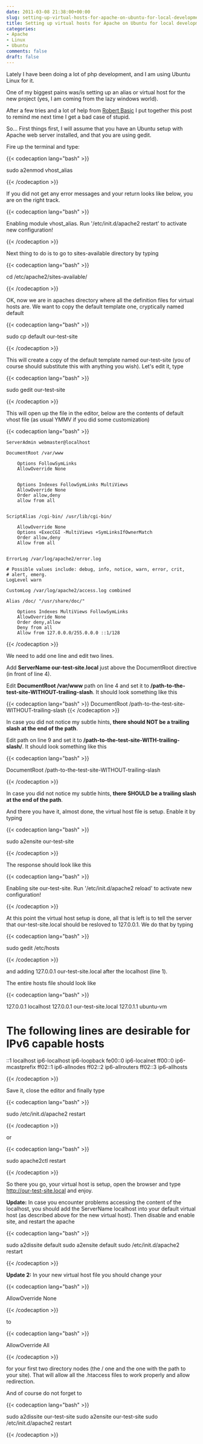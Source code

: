 ```yaml
---
date: 2011-03-08 21:38:00+00:00
slug: setting-up-virtual-hosts-for-apache-on-ubuntu-for-local-development
title: Setting up virtual hosts for Apache on Ubuntu for local development
categories:
- Apache
- Linux
- Ubuntu
comments: false
draft: false
---
```


Lately I have been doing a lot of php development, and I am using Ubuntu Linux for it.

One of my biggest pains was/is setting up an alias or virtual host for the new project (yes, I am coming from the lazy windows world).

After a few tries and a lot of help from [Robert Basic](http://robertbasic.com/) I put together this post to remind me next time I get a bad case of stupid.
<!--more-->


So... First things first, I will assume that you have an Ubuntu setup with Apache web server installed, and that you are using gedit.



Fire up the terminal and type:

{{< codecaption lang="bash" >}}

sudo a2enmod vhost_alias

{{< /codecaption >}}


If you did not get any error messages and your return looks like below, you are on the right track.


{{< codecaption lang="bash" >}}

Enabling module vhost_alias.
Run '/etc/init.d/apache2 restart' to activate new configuration!

{{< /codecaption >}}




Next thing to do is to go to sites-available directory by typing

{{< codecaption lang="bash" >}}

cd /etc/apache2/sites-available/

{{< /codecaption >}}




OK, now we are in apaches directory where all the definition files for virtual hosts are. We want to copy the default template one, cryptically named default

{{< codecaption lang="bash" >}}

sudo cp default our-test-site

{{< /codecaption >}}




This will create a copy of the default template named our-test-site (you of course should substitute this with anything you wish).
Let's edit it, type

{{< codecaption lang="bash" >}}

sudo gedit our-test-site

{{< /codecaption >}}




This will open up the file in the editor, below are the contents of default vhost file (as usual YMMV if you did some customization)


{{< codecaption lang="bash" >}}


	ServerAdmin webmaster@localhost

	DocumentRoot /var/www

		Options FollowSymLinks
		AllowOverride None


		Options Indexes FollowSymLinks MultiViews
		AllowOverride None
		Order allow,deny
		allow from all


	ScriptAlias /cgi-bin/ /usr/lib/cgi-bin/

		AllowOverride None
		Options +ExecCGI -MultiViews +SymLinksIfOwnerMatch
		Order allow,deny
		Allow from all


	ErrorLog /var/log/apache2/error.log

	# Possible values include: debug, info, notice, warn, error, crit,
	# alert, emerg.
	LogLevel warn

	CustomLog /var/log/apache2/access.log combined

    Alias /doc/ "/usr/share/doc/"

        Options Indexes MultiViews FollowSymLinks
        AllowOverride None
        Order deny,allow
        Deny from all
        Allow from 127.0.0.0/255.0.0.0 ::1/128




{{< /codecaption >}}




We need to add one line and edit two lines.

Add **ServerName our-test-site.local** just above the DocumentRoot directive (in front of line 4).

Edit **DocumentRoot /var/www** path on line 4 and set it to **/path-to-the-test-site-WITHOUT-trailing-slash**.
It should look something like this

{{< codecaption lang="bash" >}}
DocumentRoot /path-to-the-test-site-WITHOUT-trailing-slash
{{< /codecaption >}}

In case you did not notice my subtle hints, **there should NOT be a trailing slash at the end of the path**.



Edit path on line 9 and set it to **/path-to-the-test-site-WITH-trailing-slash/**.
It should look something like this

{{< codecaption lang="bash" >}}

DocumentRoot /path-to-the-test-site-WITHOUT-trailing-slash

{{< /codecaption >}}

In case you did not notice my subtle hints, **there SHOULD be a trailing slash at the end of the path**.



And there you have it, almost done, the virtual host file is setup.
Enable it by typing

{{< codecaption lang="bash" >}}

sudo a2ensite our-test-site

{{< /codecaption >}}


The response should look like this

{{< codecaption lang="bash" >}}

Enabling site our-test-site.
Run '/etc/init.d/apache2 reload' to activate new configuration!

{{< /codecaption >}}




At this point the virtual host setup is done, all that is left is to tell the server that our-test-site.local should be resloved to 127.0.0.1.
We do that by typing

{{< codecaption lang="bash" >}}

sudo gedit /etc/hosts

{{< /codecaption >}}

and adding 127.0.0.1	our-test-site.local after the localhost (line 1).

The entire hosts file should look like

{{< codecaption lang="bash" >}}

127.0.0.1	localhost
127.0.0.1	our-test-site.local
127.0.1.1	ubuntu-vm

# The following lines are desirable for IPv6 capable hosts
::1     localhost ip6-localhost ip6-loopback
fe00::0 ip6-localnet
ff00::0 ip6-mcastprefix
ff02::1 ip6-allnodes
ff02::2 ip6-allrouters
ff02::3 ip6-allhosts

{{< /codecaption >}}




Save it, close the editor and finally type

{{< codecaption lang="bash" >}}

sudo /etc/init.d/apache2 restart

{{< /codecaption >}}

or

{{< codecaption lang="bash" >}}

sudo apache2ctl restart

{{< /codecaption >}}




So there you go, your virtual host is setup, open the browser and type http://our-test-site.local and enjoy.

**Update:**
In case you encounter problems accessing the content of the localhost, you should add the ServerName localhost into your default virtual host (as described above for the new virtual host).
Then disable and enable site, and restart the apache

{{< codecaption lang="bash" >}}

sudo a2dissite default
sudo a2ensite default
sudo /etc/init.d/apache2 restart

{{< /codecaption >}}


**Update 2:**
In your new virtual host file you should change your

{{< codecaption lang="bash" >}}

AllowOverride None

{{< /codecaption >}}

to

{{< codecaption lang="bash" >}}

AllowOverride All

{{< /codecaption >}}

for your first two directory nodes (the / one and the one with the path to your site).
That will allow all the .htaccess files to work properly and allow redirection.

And of course do not forget to

{{< codecaption lang="bash" >}}

sudo a2dissite our-test-site
sudo a2ensite our-test-site
sudo /etc/init.d/apache2 restart

{{< /codecaption >}}

